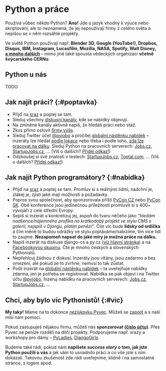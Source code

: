 # Python a práce

Používá vůbec někdo Python? **Ano!** Jde o jazyk vhodný k výuce nebo
skriptování, ale to neznamená, že jej nepoužívají firmy z celého světa a
nepíšou se v něm rozsáhlé projekty.

Ve světě Python používají např. **Blender 3D, Google (YouTube!),
Dropbox, Disqus, IBM, Instagram, Lucasfilm, Mozilla, NASA, Spotify, Walt
Disney, [a mnoho dalších](https://www.python.org/about/success/)** –
mimo jiné také spousta vědeckých organizací **včetně švýcarského
CERNu**.

## Python u nás

TODO

## Jak najít práci? {:#poptavka}

-   Přijď na [sraz](/#akce) a poptej se tam.
-   Sleduj všechny [diskusní kanály](/#komunikace), kde se nabídky
    objevují.
-   Na zmíněné kanály aktivně napiš, že hledáš práci nebo stáž.
-   Zkus přímo oslovit [firmy výše](#kdo).
-   Sleduj Twitter účet [@pyjobo](https://twitter.com/pyjobo) a
    pročítej [globální nástěnku nabídek](https://www.python.org/jobs/)
    – inzeráty lze hledat [podle
    lokace](https://www.python.org/jobs/locations/) nebo třeba i podle
    toho, [zda lze pracovat na
    dálku](https://www.python.org/jobs/location/telecommute/). Sleduj
    Python na pracovních serverech:
    [Jobs.cz](http://www.jobs.cz/prace/?q%5B%5D=python),
    [StartupJobs.cz](https://www.startupjobs.cz/nabidky/15/python-programmer),
    ... (Víš o dalších? [Přidej
    odkaz!](https://github.com/pyvec/python.cz/edit/master/pythoncz/static/data/jobs.yml))
-   Odzkoušej si své znalosti v testech:
    [StartupJobs.cz](https://www.startupjobs.cz/test/python),
    [Toptal.com](http://www.toptal.com/python/interview-questions),
    ... (Víš o dalších? [Přidej
    odkaz!](https://github.com/pyvec/python.cz/edit/master/pythoncz/static/data/jobs.yml))

## Jak najít Python programátory? {:#nabidka}

-   Přijď na [sraz](/#akce) a poptej se tam. Promluv si s reálnými
    lidmi, nadchni je, zlákej je, zjisti jaké mají možnosti a požadavky.
-   Popros svou společnost, aby sponzorovala příští [PyCon
    CZ](http://cz.pycon.org/) nebo [PyCon SK](http://pycon.sk/). Obě
    konference jsou jedinečnou příležitostí promluvit si s 400+ vývojáři
    z celé střední Evropy.
-   Sepiš si inzerát a konkretizuj jej, aspoň do tvaru něčeho jako
    *\"hledám nadšence/nájemného profíka na krátkodobý projekt ve stylu
    CMS s galerií, nejspíš v Djangu, platím penězi\"*. Čím víc bude
    **lidsky od srdíčka** a čím méně to budou odrážky ve stylu
    poptáváme/nabízíme, tím více lidí to zaujme. **Nezapomeň napsat do
    jaké míry je možná práce na dálku.**
-   Napiš inzerát na diskuse django-cs a py.cz ([viz hlavní
    stránka](/#komunikace)) a na [Facebookovou
    skupinu](https://www.facebook.com/groups/pyonieri/). Čte je mnoho
    českých a slovenských Pythonistů.
-   Nepřehlcuj žádnou z diskusí. Inzeráty jsou vítány, jsou zadarmo a
    bez omezení, ale pokud se to zvrhne, nemusí to tak zůstat.
-   Pošli inzerát na [globální nástěnku
    nabídek](https://www.python.org/community/jobs/howto/) – ta
    uveřejňuje nabídky zdarma, jen je potřeba se registrovat. Nabídka se
    pak objeví i na Twitter účtu [\@pyjobo](https://twitter.com/pyjobo).
    Inzeruj nabídku na pracovních serverech:
    [Jobs.cz](http://www.jobs.cz/prace/?q%5B%5D=python),
    [StartupJobs.cz](https://www.startupjobs.cz/nabidky/15/python-programmer),
    ...

## Chci, aby bylo víc Pythonistů! {:#vic}

**My taky!** Máme na to dokonce [neziskovku Pyvec](http://pyvec.org/).
Můžeš se [zapojit](/zapojse/) a s naší misí nám pomoci.

Pokud zastupuješ nějakou firmu, můžeš nás **sponzorovat ([číslo
účtu](https://www.fio.cz/scgi-bin/hermes/dz-transparent.cgi?ID_ucet=2600260438))**.
Přes Pyvec se peníze rozdělí na dílčí projekty. Podporujeme např. srazy
a workshopy pro dámy – [PyLadies](http://pyladies.cz),
[DjangoGirls](http://djangogirls.org).

Budeme také rádi, pokud nám **napíšete *success story* o tom, jak jste
Python použili u vás** a jak vám to usnadnilo práci a co vše jste s ním
dokázali. Takovou zkušenost zde rádi uveřejníme, klidně i na samostatné
stránce, s logem apod.
